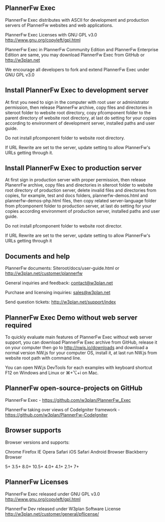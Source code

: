 PlannerFw Exec
---------------

PlannerFw Exec distributes with ASCII for development and production servers of PlannerFw websites and web applications.

PlannerFw Exec Licenses with GNU GPL v3.0 <http://www.gnu.org/copyleft/gpl.html>

PlannerFw Exec in PlannerFw Community Edition and PlannerFw Enterprise Edition are same, you may download PlannerFw Exec
from GitHub or http://w3plan.net

We encourage all developers to fork and extend PlannerFw Exec under GNU GPL v3.0



Install PlannerFw Exec to development server
--------------------------------------------

At first you need to sign in the computer with root user or administrator permission, then release 
PlannerFw archive, copy files and directories in siteroot folder to website root directory, copy 
pfcomponent folder to the parent directory of website root directory, at last do setting for your 
copies according to environment of development server, installed paths and user guide. 

Do not install pfcomponent folder to website root directory.

If URL Rewrite are set to the server, update setting to allow PlannerFw's URLs getting through it.



Install PlannerFw Exec to production server
-------------------------------------------

At first sign in production server with proper permission, then release PlanenrFw archive, copy files and 
directories in siteroot folder to website root directory of production server, delete invalid files and 
directories from copies, for example, test and docs folders, plannerfw-demos.html and plannerfw-demos-php.html 
files, then copy related server-language folder from pfcomponent folder to production server, at last do 
setting for your copies according environment of production server, installed paths and user guide. 

Do not install pfcomponent folder to website root director.

If URL Rewrite are set to the server, update setting to allow PlannerFw's URLs getting through it



Documents and help
-------------------

PlannerFw documents: Siteroot/docs/user-guide.html or http://w3plan.net/customer/plannerfw

General inquiries and feedback: contact@w3plan.net

Purchase and licensing inquiries: sales@w3plan.net

Send question tickets: http://w3plan.net/support/index



PlannerFw Exec Demo without web server required
------------------------------------------------

To quickly evaluate main features of PlannerFw Exec without web server support, you can download PlannerFw Exec
archive from GitHub, release it on your computer then go to http://nwjs.io/downloads and download a normal 
version NW.js for your computer OS, install it, at last run NW.js from website root path with command line.

You can open NW.js DevTools for each examples with keyboard shortcut F12 on Windows and Linux or ⌘+⌥+i on Mac.



PlannerFw open-source-projects on GitHub
-----------------------------------------

PlannerFw Exec   -   https://github.com/w3plan/PlannerFw_Exec

PlannerFw taking over views of CodeIgniter framework   -   https://github.com/w3plan/PlannerFw-CodeIgniter



Browser supports
-----------------

Browser versions and supports:

Chrome  Firefox IE  Opera   Safari  iOS Safari  Android Browser Blackberry Browser

5+  3.5+    8.0+    10.5+   4.0+    4.1+    2.1+    7+



PlannerFw Licenses
-------------------

PlannerFw Exec released under GNU GPL v3.0   <http://www.gnu.org/copyleft/gpl.html>

PlannerFw Dev released under W3plan Software License   <http://w3plan.net/customer/general/pflicense/>


